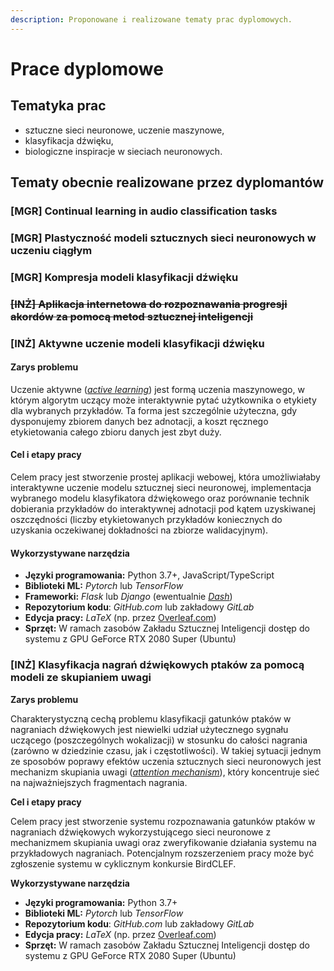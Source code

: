 ```yaml
---
description: Proponowane i realizowane tematy prac dyplomowych.
---
```


# Prace dyplomowe

## Tematyka prac

* sztuczne sieci neuronowe, uczenie maszynowe,
* klasyfikacja dźwięku,
* biologiczne inspiracje w sieciach neuronowych.

## Tematy obecnie realizowane przez dyplomantów

### \[MGR\] Continual learning in audio classification tasks

### \[MGR\] Plastyczność modeli sztucznych sieci neuronowych w uczeniu ciągłym

### \[MGR\] Kompresja modeli klasyfikacji dźwięku

### ~~\[INŻ\] Aplikacja internetowa do rozpoznawania progresji akordów za pomocą metod sztucznej inteligencji~~

### \[INŻ\] **Aktywne uczenie modeli klasyfikacji dźwięku**

#### Zarys problemu

Uczenie aktywne \([_active learning_](https://en.wikipedia.org/wiki/Active_learning_%28machine_learning%29)\) jest formą uczenia maszynowego, w którym algorytm uczący może interaktywnie pytać użytkownika o etykiety dla wybranych przykładów. Ta forma jest szczególnie użyteczna, gdy dysponujemy zbiorem danych bez adnotacji, a koszt ręcznego etykietowania całego zbioru danych jest zbyt duży.

#### Cel i etapy pracy

Celem pracy jest stworzenie prostej aplikacji webowej, która umożliwiałaby interaktywne uczenie modelu sztucznej sieci neuronowej, implementacja wybranego modelu klasyfikatora dźwiękowego oraz porównanie technik dobierania przykładów do interaktywnej adnotacji pod kątem uzyskiwanej oszczędności \(liczby etykietowanych przykładów koniecznych do uzyskania oczekiwanej dokładności na zbiorze walidacyjnym\).

#### Wykorzystywane narzędzia

* **Języki programowania:** Python 3.7+, JavaScript/TypeScript
* **Biblioteki ML:** _Pytorch_ lub _TensorFlow_
* **Frameworki:** _Flask_ lub _Django_ \(ewentualnie [_Dash_](https://plotly.com/dash/)\)
* **Repozytorium kodu**: _GitHub.com_ lub zakładowy _GitLab_ 
* **Edycja pracy:** _LaTeX_ \(np. przez [Overleaf.com](https://www.overleaf.com/)\) 
* **Sprzęt:** W ramach zasobów Zakładu Sztucznej Inteligencji dostęp do systemu z GPU GeForce RTX 2080 Super \(Ubuntu\)

### **\[INŻ\] Klasyfikacja nagrań dźwiękowych ptaków za pomocą modeli ze skupianiem uwagi**

**Zarys problemu**

Charakterystyczną cechą problemu klasyfikacji gatunków ptaków w nagraniach dźwiękowych jest niewielki udział użytecznego sygnału uczącego \(poszczególnych wokalizacji\) w stosunku do całości nagrania \(zarówno w dziedzinie czasu, jak i częstotliwości\). W takiej sytuacji jednym ze sposobów poprawy efektów uczenia sztucznych sieci neuronowych jest mechanizm skupiania uwagi \([_attention mechanism_](http://akosiorek.github.io/ml/2017/10/14/visual-attention.html)\), który koncentruje sieć na najważniejszych fragmentach nagrania.

**Cel i etapy pracy**

Celem pracy jest stworzenie systemu rozpoznawania gatunków ptaków w nagraniach dźwiękowych wykorzystującego sieci neuronowe z mechanizmem skupiania uwagi oraz zweryfikowanie działania systemu na przykładowych nagraniach. Potencjalnym rozszerzeniem pracy może być zgłoszenie systemu w cyklicznym konkursie BirdCLEF.

**Wykorzystywane narzędzia**

* **Języki programowania:** Python 3.7+
* **Biblioteki ML:** _Pytorch_ lub _TensorFlow_
* **Repozytorium kodu**: _GitHub.com_ lub zakładowy _GitLab_ 
* **Edycja pracy:** _LaTeX_ \(np. przez [Overleaf.com](https://www.overleaf.com/)\) 
* **Sprzęt:** W ramach zasobów Zakładu Sztucznej Inteligencji dostęp do systemu z GPU GeForce RTX 2080 Super \(Ubuntu\)

